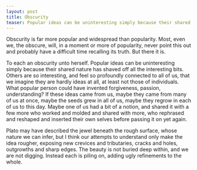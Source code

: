 ```yaml
---
layout: post
title: Obscurity
teaser: Popular ideas can be uninteresting simply because their shared nature has shaved off all the interesting bits.
---
```


Obscurity is far more popular and widespread than popularity. Most, even we, the obscure, will, in a moment or more of popularity, never point this out and probably have a difficult time recalling its truth. But there it is.

To each an obscurity unto herself. Popular ideas can be uninteresting simply because their shared nature has shaved off all the interesting bits. Others are so interesting, and feel so profoundly connected to all of us, that we imagine they are hardly ideas at all, at least not those of individuals. What popular person could have invented forgiveness, passion, understanding? If these ideas came from us, maybe they came from many of us at once, maybe the seeds grew in all of us, maybe they regrow in each of us to this day. Maybe one of us had a bit of a notion, and shared it with a few more who worked and molded and shared with more, who rephrased and reshaped and inserted their own selves before passing it on yet again.

Plato may have described the jewel beneath the rough surface, whose nature we can infer, but I think our attempts to understand only make the idea rougher, exposing new crevices and tributaries, cracks and holes, outgrowths and sharp edges. The beauty is not buried deep within, and we are not digging. Instead each is piling on, adding ugly refinements to the whole.